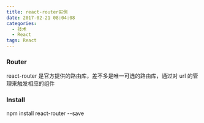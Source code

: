 ```yaml
---
title: react-router实例
date: 2017-02-21 08:04:08
categories: 
  - 技术
  - React
tags: React
---
```


### Router

react-router 是官方提供的路由库，差不多是唯一可选的路由库，通过对 url 的管理来触发相应的组件

### Install

npm install react-router --save